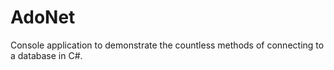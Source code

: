 AdoNet
======

Console application to demonstrate the countless methods of connecting to a database in C#.
